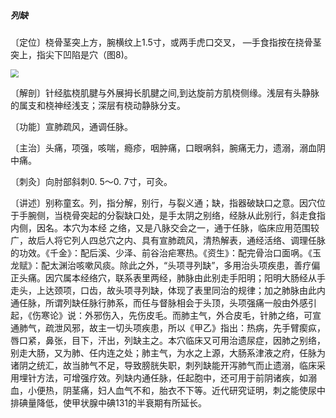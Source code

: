 ##### 列缺

〔定位〕桡骨茎突上方，腕横纹上1.5寸，或两手虎口交叉， —手食指按在挠骨茎突上，指尖下凹陷是穴（图8)。

<img src="./img/图8.jpg" style="zoom:80%;" />

〔解剖〕针经肱桡肌腱与外展拇长肌腱之间,到达旋前方肌桡侧缘。浅层有头静脉的属支和桡神经浅支；深层有桡动静脉分支。

〔功能〕宣肺疏风，通调任脉。

〔主治〕头痛，项强，咳喘，瘾疹，咽肿痛，口眼㖞斜，腕痛无力，遗溺，溺血阴中痛。

〔刺灸〕向肘部斜刺0. 5〜0. 7寸，可灸。

〔讲述〕别称童玄。列，指分解，别行，与裂义通；缺，指器破缺口之意。因穴位于手腕侧，当桡骨突起的分裂缺口处，是手太阴之别络，经脉从此别行，斜走食指内侧，因名。本穴为本经 之络，又是八脉交会之一，通于任脉，临床应用范围较广，故后人将它列人四总穴之内、具有宣肺疏风，清热解表，通经活络、调理任脉的功效。《千金》：配后溪、少泽、前谷治疟寒热。《资生》：配完骨治口面㖞。《玉龙赋》：配太渊治咳嗽风痰。除此之外，“头项寻列缺”，多用治头项疾患，善疗偏正头痛。因穴属本经络穴，联系表里两经，肺脉由此别走手阳明；阳明大肠经从手走头，上达颈项，口齿，故头项寻列缺，体现了表里同治的规律；加之肺脉由此内通任脉，所谓列缺任脉行肺系，而任与督脉相会于头顶，头项强痛一般由外感引起，《伤寒论》说：外邪伤入，先伤皮毛。而肺主气，外合皮毛，针肺之络，可宣通肺气，疏泄风邪，故主一切头项疾患，所以《甲乙》指出：热病，先手臂瘈疭，唇口紧，鼻张，目下，汗出，列缺主之。本穴临床又可用治遗尿症，因肺之别络，别走大肠，又为肺、任内连之处；肺主气，为水之上源，大肠系津液之府，任脉为诸阴之统汇，故当肺气不足，导致膀胱失职，刺列缺能开泻肺气而止遗溺，临床采用埋针方法，可增强疗效。列缺内通任脉，任起胞中，还可用于前阴诸疾，如溺血，小便热，阴茎痛，妇人血气不和，胎衣不下等。近代研究证明，刺之能使尿中排碘量降低，使甲状腺中碘131的半衰期有所延长。
